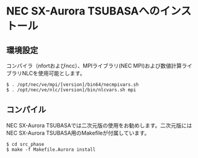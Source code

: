 # NEC SX-Aurora TSUBASAへのインストール

## 環境設定

コンパイラ（nfortおよびncc）、MPIライブラリ(NEC MPI)および数値計算ライブラリNLCを使用可能とします。

```
$ . /opt/nec/ve/mpi/[version]/bin64/necmpivars.sh
$ . /opt/nec/ve/nlc/[version]/bin/nlcvars.sh mpi
```

## コンパイル

NEC SX-Aurora TSUBASAでは二次元版の使用をお勧めします。二次元版にはNEC SX-Aurora TSUBASA用のMakefileが付属しています。

```
$ cd src_phase
$ make -f Makefile.Aurora install
```
